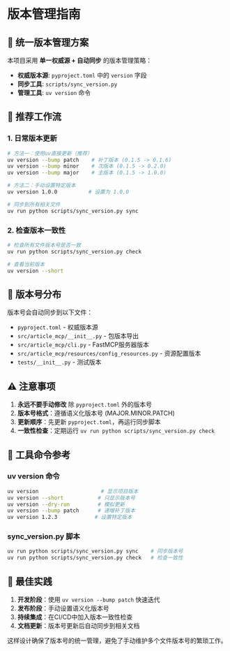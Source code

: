 # 版本管理指南

## 🎯 统一版本管理方案

本项目采用 **单一权威源 + 自动同步** 的版本管理策略：

- **权威版本源**: `pyproject.toml` 中的 `version` 字段
- **同步工具**: `scripts/sync_version.py`
- **管理工具**: `uv version` 命令

## 🚀 推荐工作流

### 1. 日常版本更新

```bash
# 方法一：使用uv直接更新（推荐）
uv version --bump patch    # 补丁版本 (0.1.5 -> 0.1.6)
uv version --bump minor    # 次版本 (0.1.5 -> 0.2.0)
uv version --bump major    # 主版本 (0.1.5 -> 1.0.0)

# 方法二：手动设置特定版本
uv version 1.0.0          # 设置为 1.0.0

# 同步到所有相关文件
uv run python scripts/sync_version.py sync
```

### 2. 检查版本一致性

```bash
# 检查所有文件版本号是否一致
uv run python scripts/sync_version.py check

# 查看当前版本
uv version --short
```

## 📁 版本号分布

版本号会自动同步到以下文件：

- `pyproject.toml` - 权威版本源
- `src/article_mcp/__init__.py` - 包版本导出
- `src/article_mcp/cli.py` - FastMCP服务器版本
- `src/article_mcp/resources/config_resources.py` - 资源配置版本
- `tests/__init__.py` - 测试版本

## ⚠️ 注意事项

1. **永远不要手动修改** 除 `pyproject.toml` 外的版本号
2. **版本号格式**：遵循语义化版本号 (MAJOR.MINOR.PATCH)
3. **更新顺序**：先更新 `pyproject.toml`，再运行同步脚本
4. **一致性检查**：定期运行 `uv run python scripts/sync_version.py check`

## 🔧 工具命令参考

### uv version 命令

```bash
uv version                    # 显示项目版本
uv version --short           # 只显示版本号
uv version --dry-run         # 模拟更新
uv version --bump patch      # 递增补丁版本
uv version 1.2.3            # 设置特定版本
```

### sync_version.py 脚本

```bash
uv run python scripts/sync_version.py sync    # 同步版本号
uv run python scripts/sync_version.py check   # 检查一致性
```

## 🎉 最佳实践

1. **开发阶段**：使用 `uv version --bump patch` 快速迭代
2. **发布阶段**：手动设置语义化版本号
3. **持续集成**：在CI/CD中加入版本一致性检查
4. **文档更新**：版本号更新后自动同步到相关文档

这样设计确保了版本号的统一管理，避免了手动维护多个文件版本号的繁琐工作。